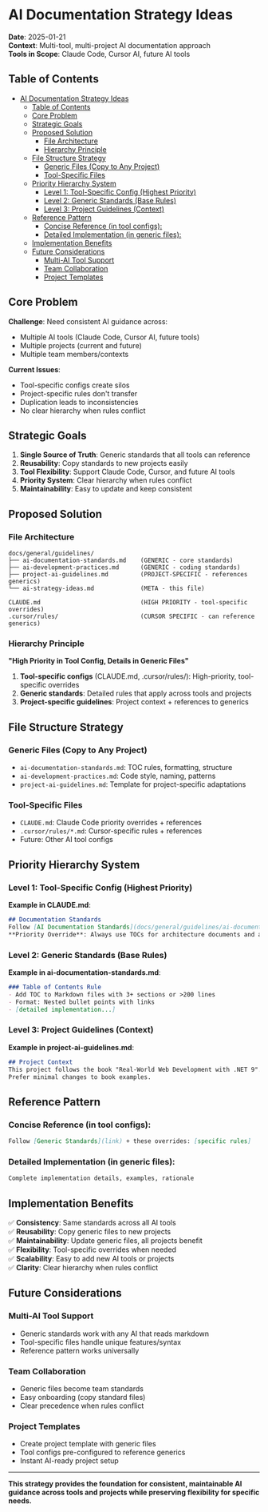 # AI Documentation Strategy Ideas

**Date**: 2025-01-21  
**Context**: Multi-tool, multi-project AI documentation approach  
**Tools in Scope**: Claude Code, Cursor AI, future AI tools

## Table of Contents
- [AI Documentation Strategy Ideas](#ai-documentation-strategy-ideas)
  - [Table of Contents](#table-of-contents)
  - [Core Problem](#core-problem)
  - [Strategic Goals](#strategic-goals)
  - [Proposed Solution](#proposed-solution)
    - [File Architecture](#file-architecture)
    - [Hierarchy Principle](#hierarchy-principle)
  - [File Structure Strategy](#file-structure-strategy)
    - [Generic Files (Copy to Any Project)](#generic-files-copy-to-any-project)
    - [Tool-Specific Files](#tool-specific-files)
  - [Priority Hierarchy System](#priority-hierarchy-system)
    - [Level 1: Tool-Specific Config (Highest Priority)](#level-1-tool-specific-config-highest-priority)
    - [Level 2: Generic Standards (Base Rules)](#level-2-generic-standards-base-rules)
    - [Level 3: Project Guidelines (Context)](#level-3-project-guidelines-context)
  - [Reference Pattern](#reference-pattern)
    - [Concise Reference (in tool configs):](#concise-reference-in-tool-configs)
    - [Detailed Implementation (in generic files):](#detailed-implementation-in-generic-files)
  - [Implementation Benefits](#implementation-benefits)
  - [Future Considerations](#future-considerations)
    - [Multi-AI Tool Support](#multi-ai-tool-support)
    - [Team Collaboration](#team-collaboration)
    - [Project Templates](#project-templates)

## Core Problem

**Challenge**: Need consistent AI guidance across:
- Multiple AI tools (Claude Code, Cursor AI, future tools)
- Multiple projects (current and future)
- Multiple team members/contexts

**Current Issues**:
- Tool-specific configs create silos
- Project-specific rules don't transfer
- Duplication leads to inconsistencies
- No clear hierarchy when rules conflict

## Strategic Goals

1. **Single Source of Truth**: Generic standards that all tools can reference
2. **Reusability**: Copy standards to new projects easily
3. **Tool Flexibility**: Support Claude Code, Cursor, and future AI tools
4. **Priority System**: Clear hierarchy when rules conflict
5. **Maintainability**: Easy to update and keep consistent

## Proposed Solution

### File Architecture
```
docs/general/guidelines/
├── ai-documentation-standards.md    (GENERIC - core standards)
├── ai-development-practices.md      (GENERIC - coding standards) 
├── project-ai-guidelines.md         (PROJECT-SPECIFIC - references generics)
└── ai-strategy-ideas.md             (META - this file)

CLAUDE.md                            (HIGH PRIORITY - tool-specific overrides)
.cursor/rules/                       (CURSOR SPECIFIC - can reference generics)
```

### Hierarchy Principle
**"High Priority in Tool Config, Details in Generic Files"**

1. **Tool-specific configs** (CLAUDE.md, .cursor/rules/): High-priority, tool-specific overrides
2. **Generic standards**: Detailed rules that apply across tools and projects  
3. **Project-specific guidelines**: Project context + references to generics

## File Structure Strategy

### Generic Files (Copy to Any Project)
- `ai-documentation-standards.md`: TOC rules, formatting, structure
- `ai-development-practices.md`: Code style, naming, patterns
- `project-ai-guidelines.md`: Template for project-specific adaptations

### Tool-Specific Files
- `CLAUDE.md`: Claude Code priority overrides + references
- `.cursor/rules/*.md`: Cursor-specific rules + references
- Future: Other AI tool configs

## Priority Hierarchy System

### Level 1: Tool-Specific Config (Highest Priority)
**Example in CLAUDE.md**:
```markdown
## Documentation Standards
Follow [AI Documentation Standards](docs/general/guidelines/ai-documentation-standards.md).
**Priority Override**: Always use TOCs for architecture documents and audits.
```

### Level 2: Generic Standards (Base Rules)
**Example in ai-documentation-standards.md**:
```markdown
### Table of Contents Rule
- Add TOC to Markdown files with 3+ sections or >200 lines
- Format: Nested bullet points with links
- [detailed implementation...]
```

### Level 3: Project Guidelines (Context)
**Example in project-ai-guidelines.md**:
```markdown
## Project Context
This project follows the book "Real-World Web Development with .NET 9".
Prefer minimal changes to book examples.
```

## Reference Pattern

### Concise Reference (in tool configs):
```markdown
Follow [Generic Standards](link) + these overrides: [specific rules]
```

### Detailed Implementation (in generic files):
```markdown
Complete implementation details, examples, rationale
```

## Implementation Benefits

✅ **Consistency**: Same standards across all AI tools  
✅ **Reusability**: Copy generic files to new projects  
✅ **Maintainability**: Update generic files, all projects benefit  
✅ **Flexibility**: Tool-specific overrides when needed  
✅ **Scalability**: Easy to add new AI tools or projects  
✅ **Clarity**: Clear hierarchy when rules conflict

## Future Considerations

### Multi-AI Tool Support
- Generic standards work with any AI that reads markdown
- Tool-specific files handle unique features/syntax
- Reference pattern works universally

### Team Collaboration
- Generic files become team standards
- Easy onboarding (copy standard files)
- Clear precedence when rules conflict

### Project Templates
- Create project template with generic files
- Tool configs pre-configured to reference generics
- Instant AI-ready project setup

---

**This strategy provides the foundation for consistent, maintainable AI guidance across tools and projects 
while preserving flexibility for specific needs.**